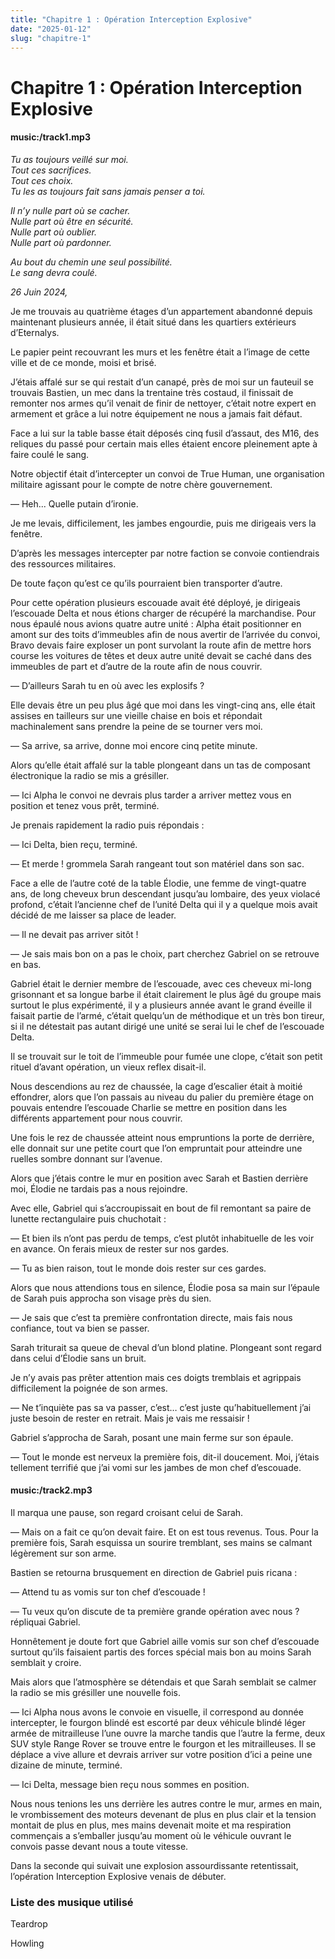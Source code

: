 ```yaml
---
title: "Chapitre 1 : Opération Interception Explosive"
date: "2025-01-12"
slug: "chapitre-1"
---
```


# Chapitre 1 : Opération Interception Explosive

#### music:/track1.mp3

*Tu as toujours veillé sur moi.*  
*Tout ces sacrifices.*  
*Tout ces choix.*  
*Tu les as toujours fait sans jamais penser a toi.*  

*Il n’y nulle part où se cacher.*   
*Nulle part où être en sécurité.*  
*Nulle part où oublier.*  
*Nulle part où pardonner.*  

*Au bout du chemin une seul possibilité.*  
*Le sang devra coulé.*  

*26 Juin 2024,*

Je me trouvais au quatrième étages d’un appartement abandonné depuis maintenant plusieurs année, il était situé dans les quartiers extérieurs d’Eternalys.

Le papier peint recouvrant les murs et les fenêtre était a l’image de cette ville et de ce monde, moisi et brisé. 

 J’étais affalé sur se qui restait d’un canapé, près de moi sur un fauteuil se trouvais Bastien, un mec dans la trentaine très costaud, il finissait de remonter nos armes qu’il venait de finir de nettoyer, c’était notre expert en armement et grâce a lui notre équipement ne nous a jamais fait défaut. 

 Face a lui sur la table basse était déposés cinq fusil d’assaut, des M16, des reliques du passé pour certain mais elles étaient encore pleinement apte à faire coulé le sang.

 Notre objectif était d’intercepter un convoi de True Human, une organisation militaire agissant pour le compte de notre chère gouvernement.

 — Heh... Quelle putain d’ironie.

 Je me levais, difficilement, les jambes engourdie, puis me dirigeais vers la fenêtre.

 D’après les messages intercepter par notre faction se convoie contiendrais des ressources militaires. 

De toute façon qu’est ce qu’ils pourraient bien transporter d’autre.

Pour cette opération plusieurs escouade avait été déployé, je dirigeais l’escouade Delta et nous étions charger de récupéré la marchandise. Pour nous épaulé nous avions quatre autre unité : Alpha était positionner en amont sur des toits d’immeubles afin de nous avertir de l’arrivée du convoi, Bravo devais faire exploser un pont survolant la route afin de mettre hors course les voitures de têtes et deux autre unité devait se caché dans des immeubles de part et d’autre de la route afin de nous couvrir.

— D’ailleurs Sarah tu en où avec les explosifs ?

Elle devais être un peu plus âgé que moi dans les vingt-cinq ans, elle était assises en tailleurs sur une vieille chaise en bois et répondait machinalement sans prendre la peine de se tourner vers moi.

— Sa arrive, sa arrive, donne moi encore cinq petite minute.

Alors qu’elle était affalé sur la table plongeant dans un tas de composant électronique la radio se mis a grésiller.

— Ici Alpha le convoi ne devrais plus tarder a arriver mettez vous en position et tenez vous prêt, terminé.

Je prenais rapidement la radio puis répondais :

— Ici Delta, bien reçu, terminé.

— Et merde ! grommela Sarah rangeant tout son matériel dans son sac.

Face a elle de l’autre coté de la table Élodie, une femme de vingt-quatre ans, de long cheveux brun descendant jusqu’au lombaire, des yeux violacé profond, c’était l’ancienne chef de l’unité Delta qui il y a quelque mois avait décidé de me laisser sa place de leader.

— Il ne devait pas arriver sitôt ! 

— Je sais mais bon on a pas le choix, part cherchez Gabriel on se retrouve en bas.

Gabriel était le dernier membre de l’escouade, avec ces cheveux mi-long grisonnant et sa longue barbe il était clairement le plus âgé du groupe mais surtout le plus expérimenté, il y a plusieurs année avant le grand éveille il faisait partie de l’armé, c’était quelqu’un de méthodique et un très bon tireur, si il ne détestait pas autant dirigé une unité se serai lui le chef de l’escouade Delta.

Il se trouvait sur le toit de l’immeuble pour fumée une clope, c’était son petit rituel d’avant opération, un vieux reflex disait-il.

Nous descendions au rez de chaussée, la cage d’escalier était à moitié effondrer, alors que l’on passais au niveau du palier du première étage on pouvais entendre l’escouade Charlie se mettre en position dans les différents appartement pour nous couvrir.

Une fois le rez de chaussée atteint nous empruntions la porte de derrière, elle donnait sur une petite court que l’on empruntait pour atteindre une ruelles sombre donnant sur l’avenue.

Alors que j’étais contre le mur en position avec Sarah et Bastien derrière moi, Élodie ne tardais pas a nous rejoindre.

Avec elle, Gabriel qui s’accroupissait en bout de fil remontant sa paire de lunette rectangulaire puis chuchotait :

— Et bien ils n’ont pas perdu de temps, c’est plutôt inhabituelle de les voir en avance. On ferais mieux de rester sur nos gardes.

— Tu as bien raison, tout le monde dois rester sur ces gardes.

Alors que nous attendions tous en silence, Élodie posa sa main sur l’épaule de Sarah puis approcha son visage près du sien.

— Je sais que c’est ta première confrontation directe, mais fais nous confiance, tout va bien se passer.

Sarah triturait sa queue de cheval d’un blond platine. Plongeant sont regard dans celui d’Élodie sans un bruit.

Je n’y avais pas prêter attention mais ces doigts tremblais et agrippais difficilement la poignée de son armes.

— Ne t’inquiète pas sa va passer, c’est… c’est juste qu’habituellement j’ai juste besoin de rester en retrait. Mais je vais me ressaisir !

Gabriel s’approcha de Sarah, posant une main ferme sur son épaule.

— Tout le monde est nerveux la première fois, dit-il doucement. Moi, j’étais tellement terrifié que j’ai vomi sur les jambes de mon chef d’escouade.

#### music:/track2.mp3

Il marqua une pause, son regard croisant celui de Sarah.

— Mais on a fait ce qu’on devait faire. Et on est tous revenus. Tous.
Pour la première fois, Sarah esquissa un sourire tremblant, ses mains se calmant légèrement sur son arme.

Bastien se retourna brusquement en direction de Gabriel puis ricana :

— Attend tu as vomis sur ton chef d’escouade !

— Tu veux qu’on discute de ta première grande opération avec nous ? répliquai Gabriel.

Honnêtement je doute fort que Gabriel aille vomis sur son chef d’escouade surtout qu’ils faisaient partis des forces spécial mais bon au moins Sarah semblait y croire.

Mais alors que l’atmosphère se détendais et que Sarah semblait se calmer la radio se mis grésiller une nouvelle fois.
 
— Ici Alpha nous avons le convoie en visuelle, il correspond au donnée intercepter, le fourgon blindé est escorté par deux véhicule blindé léger armée de mitrailleuse l’une ouvre la marche tandis que l’autre la ferme, deux SUV style Range Rover se trouve entre le fourgon et les mitrailleuses. Il se déplace a vive allure et devrais arriver sur votre position d’ici a peine une dizaine de minute, terminé.

— Ici Delta, message bien reçu nous sommes en position.

Nous nous tenions les uns derrière les autres contre le mur, armes en main, le vrombissement des moteurs devenant de plus en plus clair et la tension montait de plus en plus, mes mains devenait moite et ma respiration commençais a s’emballer jusqu’au moment où le véhicule ouvrant le convois passe devant nous a toute vitesse.

Dans la seconde qui suivait une explosion assourdissante retentissait, l’opération Interception Explosive venais de débuter.


### Liste des musique utilisé

Teardrop

Howling